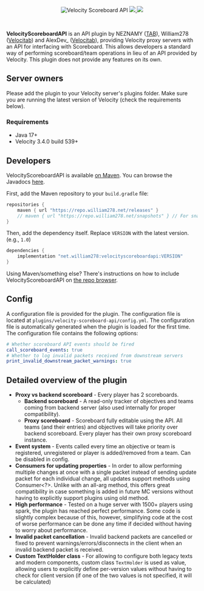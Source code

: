 <!--suppress ALL -->
<p align="center">
    <img src="images/banner.png" alt="Velocity Scoreboard API" />
    <a href="https://github.com/NEZNAMY/VelocityScoreboardAPI/actions/workflows/ci.yml">
        <img src="https://img.shields.io/github/actions/workflow/status/NEZNAMY/VelocityScoreboardAPI/ci.yml?branch=master&logo=github"/>
    </a> 
    <a href="https://repo.william278.net/#/releases/net/william278/velocityscoreboardapi/">
        <img src="https://repo.william278.net/api/badge/latest/releases/net/william278/velocityscoreboardapi?color=00fb9a&name=Maven&prefix=v"/>
    </a>
</p>
<br/>

**VelocityScoreboardAPI** is an API plugin by NEZNAMY ([TAB](https://github.com/NEZNAMY/TAB)), William278 ([Velocitab](https://github.com/WiIIiam278/Velocitab)) and AlexDev_  ([Velocitab](https://github.com/WiIIiam278/Velocitab)), providing Velocity proxy servers with an API for interfacing with Scoreboard. This allows developers a standard way of performing scoreboard/team operations in lieu of an API provided by Velocity. This plugin does not provide any features on its own.

## Server owners
Please add the plugin to your Velocity server's plugins folder. Make sure you are running the latest version of Velocity (check the requirements below).

### Requirements
* Java 17+
* Velocity 3.4.0 build 539+

## Developers
VelocityScoreboardAPI is available [on Maven](https://repo.william278.net/#/releases/net/william278/velocityscoreboardapi/). You can browse the Javadocs [here](https://repo.william278.net/javadoc/releases/net/william278/velocityscoreboardapi/latest).

First, add the Maven repository to your `build.gradle` file:
```groovy
repositories {
    maven { url "https://repo.william278.net/releases" }
    // maven { url "https://repo.william278.net/snapshots" } // For snapshot builds
}
```

Then, add the dependency itself. Replace `VERSION` with the latest version. (e.g., `1.0`)

```groovy
dependencies {
    implementation "net.william278:velocityscoreboardapi:VERSION"
}
```

Using Maven/something else? There's instructions on how to include VelocityScoreboardAPI on [the repo browser](https://repo.william278.net/#/releases/net/william278/velocityscoreboardapi).

## Config
A configuration file is provided for the plugin. The configuration file is located at `plugins/velocity-scoreboard-api/config.yml`. The configuration file is automatically generated when the plugin is loaded for the first time. The configuration file contains the following options:

```yaml
# Whether scoreboard API events should be fired
call_scoreboard_events: true
# Whether to log invalid packets received from downstream servers
print_invalid_downstream_packet_warnings: true
```

## Detailed overview of the plugin
* **Proxy vs backend scoreboard** - Every player has 2 scoreboards.
  * **Backend scoreboard** - A read-only tracker of objectives and teams coming from backend server (also used internally for proper compatibility).
  * **Proxy scoreboard** - Scoreboard fully editable using the API. All teams (and their entries) and objectives will take priority over backend scoreboard. Every player has their own proxy scoreboard instance.
* **Event system** - Events called every time an objective or team is registered, unregistered or player is added/removed from a team. Can be disabled in config.
* **Consumers for updating properties** - In order to allow performing multiple changes at once with a single packet instead of sending update packet for each individual change, all updates support methods using Consumer<?>. Unlike with an all-arg method, this offers great compatibility in case something is added in future MC versions without having to explicitly support plugins using old method.
* **High performance** - Tested on a huge server with 1500+ players using spark, the plugin has reached perfect performance. Some code is slightly complex because of this, however, simplifying code at the cost of worse performance can be done any time if decided without having to worry about performance.
* **Invalid packet cancellation** - Invalid backend packets are cancelled or fixed to prevent warnings/errors/disconnects in the client when an invalid backend packet is received.
* **Custom TextHolder class** - For allowing to configure both legacy texts and modern components, custom class `TextHolder` is used as value, allowing users to explicitly define per-version values without having to check for client version (if one of the two values is not specified, it will be calculated)